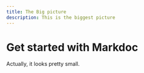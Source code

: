 ```yaml
---
title: The Big picture
description: This is the biggest picture
---
```


# Get started with Markdoc

Actually, it looks pretty small.